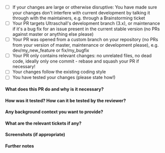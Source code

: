 <!--
Thank you for your interest into contributing to Ultraschall, it's
highly appreciated!

Please make sure you have read the "guidelines for contributing" as
linked just above this form, there's a section on Pull Requests in there
as well that contains important information.

As a summary, please make sure you have ticked all points on this
checklist:
-->

- [ ] If your changes are large or otherwise disruptive: You have
      made sure your changes don't interfere with current development by
      talking it through with the maintainers, e.g. through a
      Brainstorming ticket
- [ ] Your PR targets Ultraschall's development branch (3.x), or maintenance
      if it's a bug fix for an issue present in the current stable version
      (no PRs against master or anything else please)
- [ ] Your PR was opened from a custom branch on your repository
      (no PRs from your version of master, maintenance or development please),
      e.g. dev/my_new_feature or fix/my_bugfix
- [ ] Your PR only contains relevant changes: no unrelated files,
      no dead code, ideally only one commit - rebase and squash your PR
      if necessary!
- [ ] Your changes follow the existing coding style
- [ ] You have tested your changes (please state how!)

<!--
Describe your PR further using the template provided below. The more
details the better!
-->

#### What does this PR do and why is it necessary?

#### How was it tested? How can it be tested by the reviewer?

#### Any background context you want to provide?

#### What are the relevant tickets if any?

#### Screenshots (if appropriate)

#### Further notes
